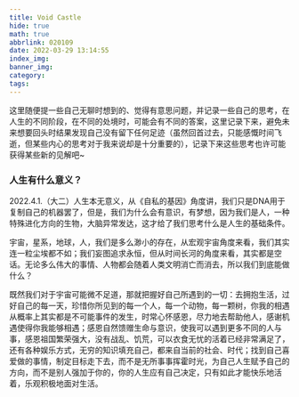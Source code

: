 ```yaml
---
title: Void Castle
hide: true
math: true
abbrlink: 020109
date: 2022-03-29 13:14:55
index_img:
banner_img:
category:
tags:
---
```


这里随便提一些自己无聊时想到的、觉得有意思问题，并记录一些自己的思考，在人生的不同阶段，在不同的处境时，可能会有不同的答案，这里记录下来，避免未来想要回头时结果发现自己没有留下任何足迹（虽然回首过去，只能感慨时间飞逝，但某些内心的思考对于我来说却是十分重要的），记录下来这些思考也许可能获得某些新的见解吧~

### 人生有什么意义？

2022.4.1.（大二）人生本无意义，从《自私的基因》角度讲，我们只是DNA用于复制自己的机器罢了，但是，我们为什么会有意识，有梦想，因为我们是人，一种特殊进化方向的生物，大脑异常发达，这才给了我们思考什么是人生的基础条件。

宇宙，星系，地球，人，我们是多么渺小的存在，从宏观宇宙角度来看，我们其实连一粒尘埃都不如；我们妄图追求永恒，但从时间长河的角度来看，其实都是空话。无论多么伟大的事情、人物都会随着人类文明消亡而消去，所以我们到底能做什么？

既然我们对于宇宙可能微不足道，那就把握好自己所遇到的一切：去拥抱生活，过好自己的每一天，珍惜你所见到的每一个人，每一个动物，每一颗树，你我的相遇从概率上其实都是不可能事件的发生，时常心怀感恩，尽力地去帮助他人，感谢机遇使得你我能够相遇；感恩自然馈赠生命与意识，使我可以遇到更多不同的人与事，感恩祖国繁荣强大，没有战乱、饥荒，可以衣食无忧的活着已经非常满足了，还有各种娱乐方式，无穷的知识填充自己，都来自当前的社会、时代；找到自己喜爱做的事情，制定目标走下去，而不是无所事事挥霍时光，为自己人生赋予自己的方向，而不是别人强加于你的，你的人生应有自己决定，只有如此才能快乐地活着，乐观积极地面对生活。
